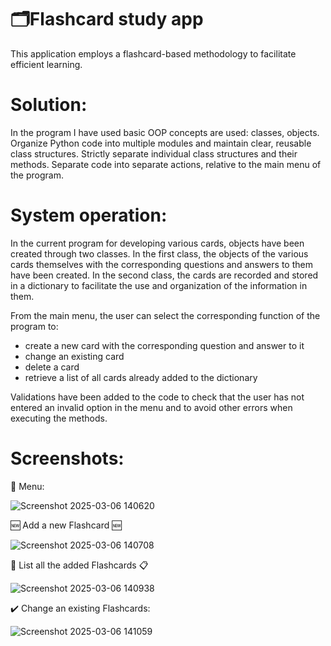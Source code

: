 # 🗂️Flashcard study app
This application employs a flashcard-based methodology to facilitate efficient learning.

# Solution:

In the program I have used basic OOP concepts are used: classes, objects. Organize Python code into multiple modules and maintain clear, reusable class structures. Strictly separate individual class structures and their methods. Separate code into separate actions, relative to the main menu of the program.

# System operation:

In the current program for developing various cards, objects have been created through two classes.
In the first class, the objects of the various cards themselves with the corresponding questions and answers to them have been created.
In the second class, the cards are recorded and stored in a dictionary to facilitate the use and organization of the information in them.

From the main menu, the user can select the corresponding function of the program to:
- create a new card with the corresponding question and answer to it
- change an existing card
- delete a card
- retrieve a list of all cards already added to the dictionary

Validations have been added to the code to check that the user has not entered an invalid option in the menu and to avoid other errors when executing the methods.

# Screenshots:

🔢 Menu:

![Screenshot 2025-03-06 140620](https://github.com/user-attachments/assets/27a37640-88f2-49d2-b586-a3f6e2c7c91d)


🆕 Add a new Flashcard 🆕

![Screenshot 2025-03-06 140708](https://github.com/user-attachments/assets/33867d09-f3a7-4e0c-9b7c-6dfc04fd402e)


📃 List all the added Flashcards 📋

![Screenshot 2025-03-06 140938](https://github.com/user-attachments/assets/623d596b-0b57-4e7d-bff0-33a422db94e0)


✔️ Change an existing Flashcards:

![Screenshot 2025-03-06 141059](https://github.com/user-attachments/assets/bed4ee44-26d3-48c9-8f7a-c8021144843a)
